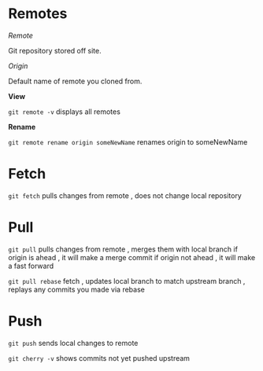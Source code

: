 # Remotes

*Remote*

Git repository stored off site.

*Origin*

Default name of remote you cloned from.

**View**

`git remote -v` displays all remotes

**Rename**

`git remote rename origin someNewName` renames origin to someNewName

# Fetch

`git fetch` pulls changes from remote , does not change local repository

# Pull

`git pull` pulls changes from remote , merges them with local branch
if origin is ahead , it will make a merge commit
if origin not ahead , it will make a fast forward

`git pull rebase` fetch , updates local branch to match upstream branch , replays any commits you made via rebase

# Push

`git push` sends local changes to remote

`git cherry -v` shows commits not yet pushed upstream
